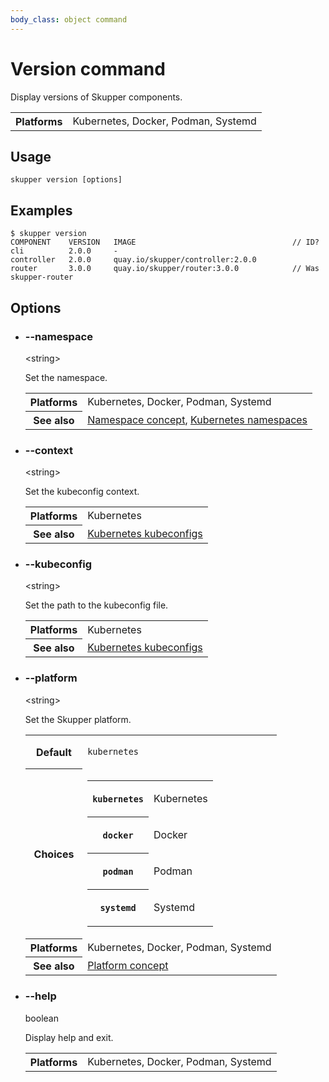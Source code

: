 ```yaml
---
body_class: object command
---
```


# Version command

<section>

Display versions of Skupper components.

<table class="fields"><tr><th>Platforms</th><td>Kubernetes, Docker, Podman, Systemd</td></table>

</section>

<section>

## Usage

~~~ shell
skupper version [options]
~~~

</section>

<section>

## Examples

~~~ console
$ skupper version
COMPONENT    VERSION   IMAGE                                   // ID?
cli          2.0.0     -
controller   2.0.0     quay.io/skupper/controller:2.0.0
router       3.0.0     quay.io/skupper/router:3.0.0            // Was skupper-router
~~~

</section>

<section>

## Options

- <div class="attribute"><h3 id="option-namespace">--namespace</h3><div>&lt;string&gt;</div></div>

  Set the namespace.

  <table class="fields"><tr><th>Platforms</th><td>Kubernetes, Docker, Podman, Systemd</td><tr><th>See also</th><td><a href="/concepts/namespace.html">Namespace concept</a>, <a href="https://kubernetes.io/docs/concepts/overview/working-with-objects/namespaces/">Kubernetes namespaces</a></td></table>

- <div class="attribute"><h3 id="option-context">--context</h3><div>&lt;string&gt;</div></div>

  Set the kubeconfig context.

  <table class="fields"><tr><th>Platforms</th><td>Kubernetes</td><tr><th>See also</th><td><a href="https://kubernetes.io/docs/concepts/configuration/organize-cluster-access-kubeconfig/">Kubernetes kubeconfigs</a></td></table>

- <div class="attribute"><h3 id="option-kubeconfig">--kubeconfig</h3><div>&lt;string&gt;</div></div>

  Set the path to the kubeconfig file.

  <table class="fields"><tr><th>Platforms</th><td>Kubernetes</td><tr><th>See also</th><td><a href="https://kubernetes.io/docs/concepts/configuration/organize-cluster-access-kubeconfig/">Kubernetes kubeconfigs</a></td></table>

- <div class="attribute"><h3 id="option-platform">--platform</h3><div>&lt;string&gt;</div></div>

  Set the Skupper platform.

  <table class="fields"><tr><th>Default</th><td><p><code>kubernetes</code></p>
  </td><tr><th>Choices</th><td><table class="choices"><tr><th><code>kubernetes</code></th><td><p>Kubernetes</p>
  </td></tr><tr><th><code>docker</code></th><td><p>Docker</p>
  </td></tr><tr><th><code>podman</code></th><td><p>Podman</p>
  </td></tr><tr><th><code>systemd</code></th><td><p>Systemd</p>
  </td></tr></table></td><tr><th>Platforms</th><td>Kubernetes, Docker, Podman, Systemd</td><tr><th>See also</th><td><a href="/concepts/platform.html">Platform concept</a></td></table>

- <div class="attribute"><h3 id="option-help">--help</h3><div>boolean</div></div>

  Display help and exit.

  <table class="fields"><tr><th>Platforms</th><td>Kubernetes, Docker, Podman, Systemd</td></table>

</section>
